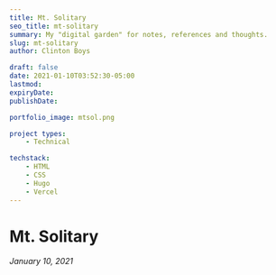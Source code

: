 ```yaml
---
title: Mt. Solitary
seo_title: mt-solitary
summary: My "digital garden" for notes, references and thoughts.
slug: mt-solitary
author: Clinton Boys

draft: false
date: 2021-01-10T03:52:30-05:00
lastmod: 
expiryDate: 
publishDate: 

portfolio_image: mtsol.png

project types: 
    - Technical

techstack:
    - HTML
    - CSS
    - Hugo
    - Vercel
---
```


# Mt. Solitary

*January 10, 2021*

